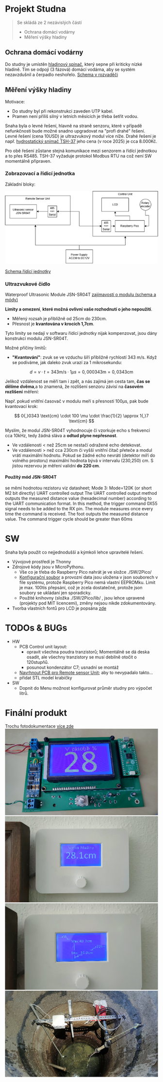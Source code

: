 # Projekt Studna
> Se skládá ze 2 nezávislých částí
> - Ochrana domácí vodárny
> - Měření výšky hladiny

## Ochrana domácí vodárny
Do studny je umístěn [hladinový spínač](./img/Instalace_2.png), který sepne při kriticky nízké hladině. Tím se odpojí (3 fázová) domácí vodárna, aby se systém nezavzdušnil a čerpadlo neshořelo. [Schema v rozvaděči](./HW/Silnoproud_ochrana_cerpadla/darling_ochrana.pdf)

## Měření výšky hladiny
Motivace:
- Do studny byl při rekonstrukci zaveden UTP kabel. 
- Pramen není příliš silný v letních měsících je třeba šetřit vodou.

Snaha byla o levné řešení, hlavně na straně senzoru, které v případě nefunkčnosti bude možné snadno upgradovat na "profi drahé" řešení.
Levné řešení (cena 10USD) je ultrazvukový modul více níže.
Drahé řešení je např. [hydrostatický snímač TSH-37](https://www.fiedler.company/sites/default/files/dokumenty/datasheet_tsh37.pdf) jeho cena (v roce 2025) je cca 8.000Kč.

Pro obě řešení zůstane stejná komunikace mezi senzorem a řídící jednotkou a to přes RS485. TSH-37 vyžaduje protokol Modbus RTU na což není SW momentálně připraven.

### Zobrazovací a řídicí jednotka 
Základní bloky:

![BlokoveSchema](./doc/Studna_bokove_schema.png)

[Schema řídící jednotky](./HW/kicad/lcd/lcd.pdf)

### Ultrazvukové čidlo
Waterproof Ultrasonic Module JSN-SR04T
[zajímavostí o modulu (schema a módy)](https://forum.mysensors.org/topic/11417/jsn-sr04t-distance-sensor-reliability-issue-fix/6)

**Limity a omezení**, __které možná ovlivní vaše rozhodnutí o jeho nepoužití__.
- Měřený rozsah je přibližně od 25cm do 230cm.
- Přesnost je **kvantována v krocích 1,7cm**.

Tyto limity se nedají v softwaru řídící jednotky nijak kompenzovat, jsou dány konstrukcí modulu JSN-SR04T.

Možné příčiny limitů:
- **"Kvantování"**: zvuk se ve vzduchu šíří přibližně rychlostí 343 m/s. Když se podíváme, jak daleko zvuk urazí za 1 mikrosekundu:

$$
d = v \cdot t = 343 \text{m/s} \cdot 1 \mu s = 0{,}000 343 \text{m} = 0{,}0343 \text{cm}
$$

Jelikož vzdálenost se měří tam i zpět, a nás zajímá jen cesta tam, **čas se dělíme dvěma**,a to znamená, že rozlišení senzoru závisí na **časovém rozlišení** měření:

Např. pokud vnitřní časovač v modulu meří s přesností 100µs, pak bude kvantovací krok:

$$
0{,}0343 \text{cm} \cdot 100 \mu \cdot \frac{1}{2} \approx 1{,}7 \text{cm}
$$

Myslím, že modul JSN-SR04T vyhodnocuje či vzorkuje echo s frekvencí cca 10kHz, tedy žádná sláva a **odtud plyne nepřesnost**.

- Ve vzdálenosti < než 25cm se nestačí odražené echo detekovat.
- Ve vzdálenosti > než cca 230cm či vyšší vnitřní čítač přeteče a modul vrátí maximální hodnotu. Pokud se žádné echo nevrátí (detektor míří do volného prostoru) maximální hodnota bývá v intervalu (230,250) cm. S jistou rezervou je měření validní **do 220 cm**.

#### Použitý mód JSN-SR04T
se měmí hodnotou rezistoru viz datasheet; Mode 3: Mode=120K (or short M2 bit directly) UART controlled output
The UART controlled output method outputs the measured distance value (hexadecimal number)
according to the UART communication format. In this method, the trigger command 0X55 signal
needs to be added to the RX pin. The module measures once every time the command is received. The foot outputs the measured
distance value. The command trigger cycle should be greater than 60ms

# SW
Snaha byla použít co nejjednodušší a kýmkoli lehce upravitelé řešení.

- Vývojové prostředí je Thonny
- Zdrojové kódy jsou v MicroPythonu.
	- Vše co je třeba do Raspberry Pico nahrát je ve složce ./SW/2Pico/ 
	- [Konfigurační soubor](./SW/2Pico/config.json) a provozní data jsou uložena v json souborech v file systému, protože Raspberry Pico nemá vlastní EEPROMku. Limit je max. 100tis přepsání, což je zcela dostatečné, protože json soubory se ukládaní jen sporadicky.
	- Použité knihovny (složka ./SW/2Pico/lib/ , jsou lehce upravené (projekty pod MIT licencemi), změny nejsou nikde zdokumentovány.
- Tvorba vlastních fontů pro LCD je popsána [zde](./SW/tools/fonts/README.md)
	


# TODOs & BUGs

- HW
	- PCB Control unit layout:
		- opravit všechna poudra tranzistorů; Momentálně se dá deska osadit, ale všechny tranzistory se musí debilně otočit o 120stupňů.
		- posunout kondenzátor C7; usnadní se montáž
	- [Navrhnout PCB pro Remote sensor Unit](./img/Instalace_1.png); aby to nevypadalo takto...
	- přidat STL model krabičky
- SW
	- Dopnit do Menu možnost konfigurovat průměr studny pro výpočet litrů.



# Finální produkt
Trochu fotodokumentace [více zde](./img/)
![PCB](./img/LCD_screen_1.png)
![NaZdi1](./img/Final_product_1.png)
![NaZDi2](./img/Final_product_3.png)
![VeStudni](./img/Instalace_7.png)

